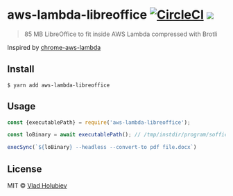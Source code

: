 # aws-lambda-libreoffice [![CircleCI](https://img.shields.io/circleci/project/github/vladgolubev/aws-lambda-libreoffice.svg)](https://circleci.com/gh/vladgolubev/aws-lambda-libreoffice) ![](https://img.shields.io/badge/code_style-prettier-ff69b4.svg)

> 85 MB LibreOffice to fit inside AWS Lambda compressed with Brotli

Inspired by [chrome-aws-lambda](https://github.com/alixaxel/chrome-aws-lambda)

## Install

```
$ yarn add aws-lambda-libreoffice
```

## Usage

```js
const {executablePath} = require('aws-lambda-libreoffice');

const loBinary = await executablePath(); // /tmp/instdir/program/soffice

execSync(`${loBinary} --headless --convert-to pdf file.docx`)
```

## License

MIT © [Vlad Holubiev](https://vladholubiev.com)
